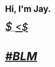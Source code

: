 <h1>Hi, I'm Jay.</h1>

 <a href="https://www.twitter.com/jaysayshello"><i class="fa fa-twitter" style="font-size:36px;color:black" >$
 <a href="https://blog.n0tj.com"><i class="fa fa-rss" style="font-size:36px;color:black" ></i><a/>
 <a href="mailto:jay.lansiquot@icloud.com"><i class="fa fa-paper-plane" style="font-size:32px;color:black" ><$

<h3><a href="https://blacklivesmatters.carrd.co">#BLM</a></h3>

</div>
